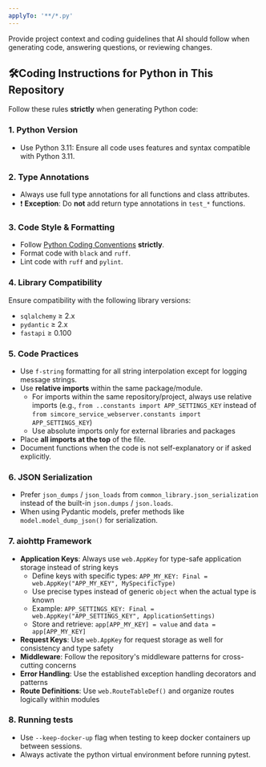 ```yaml
---
applyTo: '**/*.py'
---
```

Provide project context and coding guidelines that AI should follow when generating code, answering questions, or reviewing changes.

## 🛠️Coding Instructions for Python in This Repository

Follow these rules **strictly** when generating Python code:

### 1. Python Version

* Use Python 3.11: Ensure all code uses features and syntax compatible with Python 3.11.

### 2. **Type Annotations**

* Always use full type annotations for all functions and class attributes.
* ❗ **Exception**: Do **not** add return type annotations in `test_*` functions.

### 3. **Code Style & Formatting**

* Follow [Python Coding Conventions](../../docs/coding-conventions.md) **strictly**.
* Format code with `black` and `ruff`.
* Lint code with `ruff` and `pylint`.

### 4. **Library Compatibility**

Ensure compatibility with the following library versions:

* `sqlalchemy` ≥ 2.x
* `pydantic` ≥ 2.x
* `fastapi` ≥ 0.100


### 5. **Code Practices**

* Use `f-string` formatting for all string interpolation except for logging message strings.
* Use **relative imports** within the same package/module.
  - For imports within the same repository/project, always use relative imports (e.g., `from ..constants import APP_SETTINGS_KEY` instead of `from simcore_service_webserver.constants import APP_SETTINGS_KEY`)
  - Use absolute imports only for external libraries and packages
* Place **all imports at the top** of the file.
* Document functions when the code is not self-explanatory or if asked explicitly.


### 6. **JSON Serialization**

* Prefer `json_dumps` / `json_loads` from `common_library.json_serialization` instead of the built-in `json.dumps` / `json.loads`.
* When using Pydantic models, prefer methods like `model.model_dump_json()` for serialization.

### 7. **aiohttp Framework**

* **Application Keys**: Always use `web.AppKey` for type-safe application storage instead of string keys
  - Define keys with specific types: `APP_MY_KEY: Final = web.AppKey("APP_MY_KEY", MySpecificType)`
  - Use precise types instead of generic `object` when the actual type is known
  - Example: `APP_SETTINGS_KEY: Final = web.AppKey("APP_SETTINGS_KEY", ApplicationSettings)`
  - Store and retrieve: `app[APP_MY_KEY] = value` and `data = app[APP_MY_KEY]`
* **Request Keys**: Use `web.AppKey` for request storage as well for consistency and type safety
* **Middleware**: Follow the repository's middleware patterns for cross-cutting concerns
* **Error Handling**: Use the established exception handling decorators and patterns
* **Route Definitions**: Use `web.RouteTableDef()` and organize routes logically within modules

### 8. **Running tests**
* Use `--keep-docker-up` flag when testing to keep docker containers up between sessions.
* Always activate the python virtual environment before running pytest.
